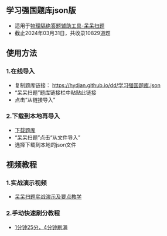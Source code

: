 ## 学习强国题库json版

* 适用于[物理隔绝答题辅助工具-呆呆扫题](https://play.google.com/store/apps/details?id=com.hydjan.daydayscanner)
* 截止2024年03月31日，共收录10829道题

## 使用方法
### 1.在线导入
* 复制题库链接： https://hydjan.github.io/dd/学习强国题库.json
* “呆呆扫题”题库链接栏中粘贴此链接
* 点击“从链接导入”

### 2.下载到本地再导入
* [下载题库](https://hydjan.github.io/dd/学习强国题库.json)
* “呆呆扫题”点击“从文件导入”
* 选择下载到本地的json文件

## 视频教程
### 1.实战演示视频
* [呆呆扫题实战演示及要点教学](https://youtu.be/ZHS6c2Nw144)

### 2.手动快速刷分教程
* [1分钟25分，4分钟刷满](https://youtu.be/ekL1FpBf9RE)